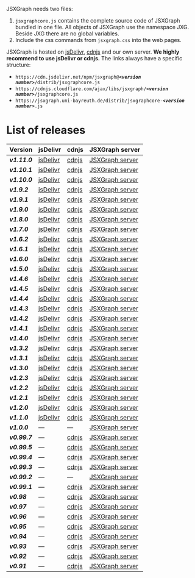 JSXGraph needs two files:

1. `jsxgraphcore.js` contains the complete source code of JSXGraph bundled in one file. All objects of JSXGraph use the namespace JXG. Beside JXG there are no global variables.
2. Include the css commands from `jsxgraph.css` into the web pages.

JSXGraph is hosted on [jsDelivr](https://jsdelivr.com), [cdnjs](https://cdnjs.cloudflare.com/) and our own server. **We highly recommend to use jsDelivr or cdnjs.** The links always have a specific structure:

- `https://cdn.jsdelivr.net/npm/jsxgraph@`***`<version number>`***`/distrib/jsxgraphcore.js`
- `https://cdnjs.cloudflare.com/ajax/libs/jsxgraph/`***`<version number>`***`/jsxgraphcore.js`
- `https://jsxgraph.uni-bayreuth.de/distrib/jsxgraphcore-`***`<version number>`***`.js`

# List of releases

[//]: # (Header row of table will not be shown)

| Version       | jsDelivr                                                                         | cdnjs                                                                           | JSXGraph server                                                                    |
|---------------|----------------------------------------------------------------------------------|---------------------------------------------------------------------------------|------------------------------------------------------------------------------------|
| ***v1.11.0*** | [jsDelivr](https://cdn.jsdelivr.net/npm/jsxgraph@1.11.0/distrib/jsxgraphcore.js) | [cdnjs](https://cdnjs.cloudflare.com/ajax/libs/jsxgraph/1.11.0/jsxgraphcore.js) | [JSXGraph server](https://jsxgraph.uni-bayreuth.de/distrib/jsxgraphcore-1.11.0.js) |
| ***v1.10.1*** | [jsDelivr](https://cdn.jsdelivr.net/npm/jsxgraph@1.10.1/distrib/jsxgraphcore.js) | [cdnjs](https://cdnjs.cloudflare.com/ajax/libs/jsxgraph/1.10.1/jsxgraphcore.js) | [JSXGraph server](https://jsxgraph.uni-bayreuth.de/distrib/jsxgraphcore-1.10.1.js) |
| ***v1.10.0*** | [jsDelivr](https://cdn.jsdelivr.net/npm/jsxgraph@1.10.0/distrib/jsxgraphcore.js) | [cdnjs](https://cdnjs.cloudflare.com/ajax/libs/jsxgraph/1.10.0/jsxgraphcore.js) | [JSXGraph server](https://jsxgraph.uni-bayreuth.de/distrib/jsxgraphcore-1.10.0.js) |
| ***v1.9.2***  | [jsDelivr](https://cdn.jsdelivr.net/npm/jsxgraph@1.9.2/distrib/jsxgraphcore.js)  | [cdnjs](https://cdnjs.cloudflare.com/ajax/libs/jsxgraph/1.9.2/jsxgraphcore.js)  | [JSXGraph server](https://jsxgraph.uni-bayreuth.de/distrib/jsxgraphcore-1.9.2.js)  |
| ***v1.9.1***  | [jsDelivr](https://cdn.jsdelivr.net/npm/jsxgraph@1.9.1/distrib/jsxgraphcore.js)  | [cdnjs](https://cdnjs.cloudflare.com/ajax/libs/jsxgraph/1.9.1/jsxgraphcore.js)  | [JSXGraph server](https://jsxgraph.uni-bayreuth.de/distrib/jsxgraphcore-1.9.1.js)  |
| ***v1.9.0***  | [jsDelivr](https://cdn.jsdelivr.net/npm/jsxgraph@1.9.0/distrib/jsxgraphcore.js)  | [cdnjs](https://cdnjs.cloudflare.com/ajax/libs/jsxgraph/1.9.0/jsxgraphcore.js)  | [JSXGraph server](https://jsxgraph.uni-bayreuth.de/distrib/jsxgraphcore-1.9.0.js)  |
| ***v1.8.0***  | [jsDelivr](https://cdn.jsdelivr.net/npm/jsxgraph@1.8.0/distrib/jsxgraphcore.js)  | [cdnjs](https://cdnjs.cloudflare.com/ajax/libs/jsxgraph/1.8.0/jsxgraphcore.js)  | [JSXGraph server](https://jsxgraph.uni-bayreuth.de/distrib/jsxgraphcore-1.8.0.js)  |
| ***v1.7.0***  | [jsDelivr](https://cdn.jsdelivr.net/npm/jsxgraph@1.7.0/distrib/jsxgraphcore.js)  | [cdnjs](https://cdnjs.cloudflare.com/ajax/libs/jsxgraph/1.7.0/jsxgraphcore.js)  | [JSXGraph server](https://jsxgraph.uni-bayreuth.de/distrib/jsxgraphcore-1.7.0.js)  |
| ***v1.6.2***  | [jsDelivr](https://cdn.jsdelivr.net/npm/jsxgraph@1.6.2/distrib/jsxgraphcore.js)  | [cdnjs](https://cdnjs.cloudflare.com/ajax/libs/jsxgraph/1.6.2/jsxgraphcore.js)  | [JSXGraph server](https://jsxgraph.uni-bayreuth.de/distrib/jsxgraphcore-1.6.2.js)  |
| ***v1.6.1***  | [jsDelivr](https://cdn.jsdelivr.net/npm/jsxgraph@1.6.1/distrib/jsxgraphcore.js)  | [cdnjs](https://cdnjs.cloudflare.com/ajax/libs/jsxgraph/1.6.1/jsxgraphcore.js)  | [JSXGraph server](https://jsxgraph.uni-bayreuth.de/distrib/jsxgraphcore-1.6.1.js)  |
| ***v1.6.0***  | [jsDelivr](https://cdn.jsdelivr.net/npm/jsxgraph@1.6.0/distrib/jsxgraphcore.js)  | [cdnjs](https://cdnjs.cloudflare.com/ajax/libs/jsxgraph/1.6.0/jsxgraphcore.js)  | [JSXGraph server](https://jsxgraph.uni-bayreuth.de/distrib/jsxgraphcore-1.6.0.js)  |
| ***v1.5.0***  | [jsDelivr](https://cdn.jsdelivr.net/npm/jsxgraph@1.5.0/distrib/jsxgraphcore.js)  | [cdnjs](https://cdnjs.cloudflare.com/ajax/libs/jsxgraph/1.5.0/jsxgraphcore.js)  | [JSXGraph server](https://jsxgraph.uni-bayreuth.de/distrib/jsxgraphcore-1.5.0.js)  |
| ***v1.4.6***  | [jsDelivr](https://cdn.jsdelivr.net/npm/jsxgraph@1.4.6/distrib/jsxgraphcore.js)  | [cdnjs](https://cdnjs.cloudflare.com/ajax/libs/jsxgraph/1.4.6/jsxgraphcore.js)  | [JSXGraph server](https://jsxgraph.uni-bayreuth.de/distrib/jsxgraphcore-1.4.6.js)  |
| ***v1.4.5***  | [jsDelivr](https://cdn.jsdelivr.net/npm/jsxgraph@1.4.5/distrib/jsxgraphcore.js)  | [cdnjs](https://cdnjs.cloudflare.com/ajax/libs/jsxgraph/1.4.5/jsxgraphcore.js)  | [JSXGraph server](https://jsxgraph.uni-bayreuth.de/distrib/jsxgraphcore-1.4.5.js)  |
| ***v1.4.4***  | [jsDelivr](https://cdn.jsdelivr.net/npm/jsxgraph@1.4.4/distrib/jsxgraphcore.js)  | [cdnjs](https://cdnjs.cloudflare.com/ajax/libs/jsxgraph/1.4.4/jsxgraphcore.js)  | [JSXGraph server](https://jsxgraph.uni-bayreuth.de/distrib/jsxgraphcore-1.4.4.js)  |
| ***v1.4.3***  | [jsDelivr](https://cdn.jsdelivr.net/npm/jsxgraph@1.4.3/distrib/jsxgraphcore.js)  | [cdnjs](https://cdnjs.cloudflare.com/ajax/libs/jsxgraph/1.4.3/jsxgraphcore.js)  | [JSXGraph server](https://jsxgraph.uni-bayreuth.de/distrib/jsxgraphcore-1.4.3.js)  |
| ***v1.4.2***  | [jsDelivr](https://cdn.jsdelivr.net/npm/jsxgraph@1.4.2/distrib/jsxgraphcore.js)  | [cdnjs](https://cdnjs.cloudflare.com/ajax/libs/jsxgraph/1.4.2/jsxgraphcore.js)  | [JSXGraph server](https://jsxgraph.uni-bayreuth.de/distrib/jsxgraphcore-1.4.2.js)  |
| ***v1.4.1***  | [jsDelivr](https://cdn.jsdelivr.net/npm/jsxgraph@1.4.1/distrib/jsxgraphcore.js)  | [cdnjs](https://cdnjs.cloudflare.com/ajax/libs/jsxgraph/1.4.1/jsxgraphcore.js)  | [JSXGraph server](https://jsxgraph.uni-bayreuth.de/distrib/jsxgraphcore-1.4.1.js)  |
| ***v1.4.0***  | [jsDelivr](https://cdn.jsdelivr.net/npm/jsxgraph@1.4.0/distrib/jsxgraphcore.js)  | [cdnjs](https://cdnjs.cloudflare.com/ajax/libs/jsxgraph/1.4.0/jsxgraphcore.js)  | [JSXGraph server](https://jsxgraph.uni-bayreuth.de/distrib/jsxgraphcore-1.4.0.js)  |
| ***v1.3.2***  | [jsDelivr](https://cdn.jsdelivr.net/npm/jsxgraph@1.3.2/distrib/jsxgraphcore.js)  | [cdnjs](https://cdnjs.cloudflare.com/ajax/libs/jsxgraph/1.3.2/jsxgraphcore.js)  | [JSXGraph server](https://jsxgraph.uni-bayreuth.de/distrib/jsxgraphcore-1.3.2.js)  |
| ***v1.3.1***  | [jsDelivr](https://cdn.jsdelivr.net/npm/jsxgraph@1.3.1/distrib/jsxgraphcore.js)  | [cdnjs](https://cdnjs.cloudflare.com/ajax/libs/jsxgraph/1.3.1/jsxgraphcore.js)  | [JSXGraph server](https://jsxgraph.uni-bayreuth.de/distrib/jsxgraphcore-1.3.1.js)  |
| ***v1.3.0***  | [jsDelivr](https://cdn.jsdelivr.net/npm/jsxgraph@1.3.0/distrib/jsxgraphcore.js)  | [cdnjs](https://cdnjs.cloudflare.com/ajax/libs/jsxgraph/1.3.0/jsxgraphcore.js)  | [JSXGraph server](https://jsxgraph.uni-bayreuth.de/distrib/jsxgraphcore-1.3.0.js)  |
| ***v1.2.3***  | [jsDelivr](https://cdn.jsdelivr.net/npm/jsxgraph@1.2.3/distrib/jsxgraphcore.js)  | [cdnjs](https://cdnjs.cloudflare.com/ajax/libs/jsxgraph/1.2.3/jsxgraphcore.js)  | [JSXGraph server](https://jsxgraph.uni-bayreuth.de/distrib/jsxgraphcore-1.2.3.js)  |
| ***v1.2.2***  | [jsDelivr](https://cdn.jsdelivr.net/npm/jsxgraph@1.2.2/distrib/jsxgraphcore.js)  | [cdnjs](https://cdnjs.cloudflare.com/ajax/libs/jsxgraph/1.2.2/jsxgraphcore.js)  | [JSXGraph server](https://jsxgraph.uni-bayreuth.de/distrib/jsxgraphcore-1.2.2.js)  |
| ***v1.2.1***  | [jsDelivr](https://cdn.jsdelivr.net/npm/jsxgraph@1.2.1/distrib/jsxgraphcore.js)  | [cdnjs](https://cdnjs.cloudflare.com/ajax/libs/jsxgraph/1.2.1/jsxgraphcore.js)  | [JSXGraph server](https://jsxgraph.uni-bayreuth.de/distrib/jsxgraphcore-1.2.1.js)  |
| ***v1.2.0***  | [jsDelivr](https://cdn.jsdelivr.net/npm/jsxgraph@1.2.0/distrib/jsxgraphcore.js)  | [cdnjs](https://cdnjs.cloudflare.com/ajax/libs/jsxgraph/1.2.0/jsxgraphcore.js)  | [JSXGraph server](https://jsxgraph.uni-bayreuth.de/distrib/jsxgraphcore-1.2.0.js)  |
| ***v1.1.0***  | [jsDelivr](https://cdn.jsdelivr.net/npm/jsxgraph@1.1.0/distrib/jsxgraphcore.js)  | [cdnjs](https://cdnjs.cloudflare.com/ajax/libs/jsxgraph/1.1.0/jsxgraphcore.js)  | [JSXGraph server](https://jsxgraph.uni-bayreuth.de/distrib/jsxgraphcore-1.1.0.js)  |
| ***v1.0.0***  | —                                                                                | —                                                                               | [JSXGraph server](http://jsxgraph.uni-bayreuth.de/distrib/jsxgraphcore-1.00.0.js)  |
| ***v0.99.7*** | —                                                                                | [cdnjs](http://cdnjs.cloudflare.com/ajax/libs/jsxgraph/0.99.7/jsxgraphcore.js)  | [JSXGraph server](http://jsxgraph.uni-bayreuth.de/distrib/jsxgraphcore-0.99.7.js)  |
| ***v0.99.5*** | —                                                                                | [cdnjs](http://cdnjs.cloudflare.com/ajax/libs/jsxgraph/0.99.5/jsxgraphcore.js)  | [JSXGraph server](http://jsxgraph.uni-bayreuth.de/distrib/jsxgraphcore-0.99.5.js)  |
| ***v0.99.4*** | —                                                                                | [cdnjs](http://cdnjs.cloudflare.com/ajax/libs/jsxgraph/0.99.4/jsxgraphcore.js)  | [JSXGraph server](http://jsxgraph.uni-bayreuth.de/distrib/jsxgraphcore-0.99.4.js)  |
| ***v0.99.3*** | —                                                                                | [cdnjs](http://cdnjs.cloudflare.com/ajax/libs/jsxgraph/0.99.3/jsxgraphcore.js)  | [JSXGraph server](http://jsxgraph.uni-bayreuth.de/distrib/jsxgraphcore-0.99.3.js)  |
| ***v0.99.2*** | —                                                                                | —                                                                               | [JSXGraph server](http://jsxgraph.uni-bayreuth.de/distrib/jsxgraphcore-0.99.2.js)  |
| ***v0.99.1*** | —                                                                                | [cdnjs](http://cdnjs.cloudflare.com/ajax/libs/jsxgraph/0.99.1/jsxgraphcore.js)  | [JSXGraph server](http://jsxgraph.uni-bayreuth.de/distrib/jsxgraphcore-0.99.1.js)  |
| ***v0.98***   | —                                                                                | [cdnjs](http://cdnjs.cloudflare.com/ajax/libs/jsxgraph/0.98/jsxgraphcore.js)    | [JSXGraph server](http://jsxgraph.uni-bayreuth.de/distrib/jsxgraphcore-0.98.js)    |
| ***v0.97***   | —                                                                                | [cdnjs](http://cdnjs.cloudflare.com/ajax/libs/jsxgraph/0.97/jsxgraphcore.js)    | [JSXGraph server](http://jsxgraph.uni-bayreuth.de/distrib/jsxgraphcore-0.97.js)    |
| ***v0.96***   | —                                                                                | [cdnjs](http://cdnjs.cloudflare.com/ajax/libs/jsxgraph/0.96/jsxgraphcore.js)    | [JSXGraph server](http://jsxgraph.uni-bayreuth.de/distrib/jsxgraphcore-0.96.js)    |
| ***v0.95***   | —                                                                                | [cdnjs](http://cdnjs.cloudflare.com/ajax/libs/jsxgraph/0.95/jsxgraphcore.js)    | [JSXGraph server](http://jsxgraph.uni-bayreuth.de/distrib/jsxgraphcore-0.95.js)    |
| ***v0.94***   | —                                                                                | [cdnjs](http://cdnjs.cloudflare.com/ajax/libs/jsxgraph/0.94/jsxgraphcore.js)    | [JSXGraph server](http://jsxgraph.uni-bayreuth.de/distrib/jsxgraphcore-0.94.js)    |
| ***v0.93***   | —                                                                                | [cdnjs](http://cdnjs.cloudflare.com/ajax/libs/jsxgraph/0.93/jsxgraphcore.js)    | [JSXGraph server](http://jsxgraph.uni-bayreuth.de/distrib/jsxgraphcore-0.93.js)    |
| ***v0.92***   | —                                                                                | [cdnjs](http://cdnjs.cloudflare.com/ajax/libs/jsxgraph/0.92/jsxgraphcore.js)    | [JSXGraph server](http://jsxgraph.uni-bayreuth.de/distrib/jsxgraphcore-0.92.js)    |
| ***v0.91***   | —                                                                                | [cdnjs](http://cdnjs.cloudflare.com/ajax/libs/jsxgraph/0.91/jsxgraphcore.js)    | [JSXGraph server](http://jsxgraph.uni-bayreuth.de/distrib/jsxgraphcore-0.91.js)    |

<!-- ## From CDN
Available previous JSXGraph versions hosted on https://jsdelivr.com are:

<a href="https://cdn.jsdelivr.net/npm/jsxgraph@1.11.0/distrib/jsxgraphcore.js" >v1.11.0</a>
<a href="https://cdn.jsdelivr.net/npm/jsxgraph@1.10.1/distrib/jsxgraphcore.js" >v1.10.1</a>
<a href="https://cdn.jsdelivr.net/npm/jsxgraph@1.10.0/distrib/jsxgraphcore.js" >v1.10.0</a>
<a href="https://cdn.jsdelivr.net/npm/jsxgraph@1.9.2/distrib/jsxgraphcore.js" >v1.9.2</a>
<a href="https://cdn.jsdelivr.net/npm/jsxgraph@1.9.1/distrib/jsxgraphcore.js" >v1.9.1</a>
<a href="https://cdn.jsdelivr.net/npm/jsxgraph@1.9.0/distrib/jsxgraphcore.js" >v1.9.0</a>
<a href="https://cdn.jsdelivr.net/npm/jsxgraph@1.8.0/distrib/jsxgraphcore.js" >v1.8.0</a>
<a href="https://cdn.jsdelivr.net/npm/jsxgraph@1.7.0/distrib/jsxgraphcore.js" >v1.7.0</a>
<a href="https://cdn.jsdelivr.net/npm/jsxgraph@1.6.2/distrib/jsxgraphcore.js" >v1.6.2</a>
<a href="https://cdn.jsdelivr.net/npm/jsxgraph@1.6.1/distrib/jsxgraphcore.js" >v1.6.1</a>
<a href="https://cdn.jsdelivr.net/npm/jsxgraph@1.6.0/distrib/jsxgraphcore.js" >v1.6.0</a>
<a href="https://cdn.jsdelivr.net/npm/jsxgraph@1.5.0/distrib/jsxgraphcore.js" >v1.5.0</a>
<a href="https://cdn.jsdelivr.net/npm/jsxgraph@1.4.6/distrib/jsxgraphcore.js" >v1.4.6</a>
<a href="https://cdn.jsdelivr.net/npm/jsxgraph@1.4.5/distrib/jsxgraphcore.js" >v1.4.5</a>
<a href="https://cdn.jsdelivr.net/npm/jsxgraph@1.4.4/distrib/jsxgraphcore.js" >v1.4.4</a>
<a href="https://cdn.jsdelivr.net/npm/jsxgraph@1.4.3/distrib/jsxgraphcore.js" >v1.4.3</a>
<a href="https://cdn.jsdelivr.net/npm/jsxgraph@1.4.2/distrib/jsxgraphcore.js" >v1.4.2</a>
<a href="https://cdn.jsdelivr.net/npm/jsxgraph@1.4.1/distrib/jsxgraphcore.js" >v1.4.1</a>
<a href="https://cdn.jsdelivr.net/npm/jsxgraph@1.4.0/distrib/jsxgraphcore.js" >v1.4.0</a>
<a href="https://cdn.jsdelivr.net/npm/jsxgraph@1.3.2/distrib/jsxgraphcore.js" >v1.3.2</a>
<a href="https://cdn.jsdelivr.net/npm/jsxgraph@1.3.1/distrib/jsxgraphcore.js" >v1.3.1</a>
<a href="https://cdn.jsdelivr.net/npm/jsxgraph@1.3.0/distrib/jsxgraphcore.js" >v1.3.0</a>
<a href="https://cdn.jsdelivr.net/npm/jsxgraph@1.2.3/distrib/jsxgraphcore.js" >v1.2.3</a>
<a href="https://cdn.jsdelivr.net/npm/jsxgraph@1.2.2/distrib/jsxgraphcore.js" >v1.2.2</a>
<a href="https://cdn.jsdelivr.net/npm/jsxgraph@1.2.1/distrib/jsxgraphcore.js" >v1.2.1</a>
<a href="https://cdn.jsdelivr.net/npm/jsxgraph@1.2.0/distrib/jsxgraphcore.js" >v1.2.0</a>
<a href="https://cdn.jsdelivr.net/npm/jsxgraph@1.1.0/distrib/jsxgraphcore.js" >v1.1.0</a>

## Available previous JSXGraph versions hosted on cdnjs are:

<a href="https://cdnjs.cloudflare.com/ajax/libs/jsxgraph/1.11.0/jsxgraphcore.js" >v1.11.0</a>
<a href="https://cdnjs.cloudflare.com/ajax/libs/jsxgraph/1.10.1/jsxgraphcore.js" >v1.10.1</a>
<a href="https://cdnjs.cloudflare.com/ajax/libs/jsxgraph/1.10.0/jsxgraphcore.js" >v1.10.0</a>
<a href="https://cdnjs.cloudflare.com/ajax/libs/jsxgraph/1.9.2/jsxgraphcore.js" >v1.9.2</a>
<a href="https://cdnjs.cloudflare.com/ajax/libs/jsxgraph/1.9.1/jsxgraphcore.js" >v1.9.1</a>
<a href="https://cdnjs.cloudflare.com/ajax/libs/jsxgraph/1.9.0/jsxgraphcore.js" >v1.9.0</a>
<a href="https://cdnjs.cloudflare.com/ajax/libs/jsxgraph/1.8.0/jsxgraphcore.js" >v1.8.0</a>
<a href="https://cdnjs.cloudflare.com/ajax/libs/jsxgraph/1.7.0/jsxgraphcore.js" >v1.7.0</a>
<a href="https://cdnjs.cloudflare.com/ajax/libs/jsxgraph/1.6.2/jsxgraphcore.js" >v1.6.2</a>
<a href="https://cdnjs.cloudflare.com/ajax/libs/jsxgraph/1.6.1/jsxgraphcore.js" >v1.6.1</a>
<a href="https://cdnjs.cloudflare.com/ajax/libs/jsxgraph/1.6.0/jsxgraphcore.js" >v1.6.0</a>
<a href="https://cdnjs.cloudflare.com/ajax/libs/jsxgraph/1.5.0/jsxgraphcore.js" >v1.5.0</a>
<a href="https://cdnjs.cloudflare.com/ajax/libs/jsxgraph/1.4.6/jsxgraphcore.js" >v1.4.6</a>
<a href="https://cdnjs.cloudflare.com/ajax/libs/jsxgraph/1.4.5/jsxgraphcore.js" >v1.4.5</a>
<a href="https://cdnjs.cloudflare.com/ajax/libs/jsxgraph/1.4.4/jsxgraphcore.js" >v1.4.4</a>
<a href="https://cdnjs.cloudflare.com/ajax/libs/jsxgraph/1.4.3/jsxgraphcore.js" >v1.4.3</a>
<a href="https://cdnjs.cloudflare.com/ajax/libs/jsxgraph/1.4.2/jsxgraphcore.js" >v1.4.2</a>
<a href="https://cdnjs.cloudflare.com/ajax/libs/jsxgraph/1.4.1/jsxgraphcore.js" >v1.4.1</a>
<a href="https://cdnjs.cloudflare.com/ajax/libs/jsxgraph/1.4.0/jsxgraphcore.js" >v1.4.0</a>
<a href="https://cdnjs.cloudflare.com/ajax/libs/jsxgraph/1.3.2/jsxgraphcore.js" >v1.3.2</a>
<a href="https://cdnjs.cloudflare.com/ajax/libs/jsxgraph/1.3.1/jsxgraphcore.js" >v1.3.1</a>
<a href="https://cdnjs.cloudflare.com/ajax/libs/jsxgraph/1.3.0/jsxgraphcore.js" >v1.3.0</a>
<a href="https://cdnjs.cloudflare.com/ajax/libs/jsxgraph/1.2.3/jsxgraphcore.js" >v1.2.3</a>
<a href="https://cdnjs.cloudflare.com/ajax/libs/jsxgraph/1.2.2/jsxgraphcore.js" >v1.2.2</a>
<a href="https://cdnjs.cloudflare.com/ajax/libs/jsxgraph/1.2.1/jsxgraphcore.js" >v1.2.1</a>
<a href="https://cdnjs.cloudflare.com/ajax/libs/jsxgraph/1.2.0/jsxgraphcore.js" >v1.2.0</a>
<a href="https://cdnjs.cloudflare.com/ajax/libs/jsxgraph/1.1.0/jsxgraphcore.js" >v1.1.0</a>
<a href="http://cdnjs.cloudflare.com/ajax/libs/jsxgraph/0.99.7/jsxgraphcore.js" >v0.99.7</a>
<a href="http://cdnjs.cloudflare.com/ajax/libs/jsxgraph/0.99.5/jsxgraphcore.js" >v0.99.5</a>
<a href="http://cdnjs.cloudflare.com/ajax/libs/jsxgraph/0.99.4/jsxgraphcore.js" >v0.99.4</a>
<a href="http://cdnjs.cloudflare.com/ajax/libs/jsxgraph/0.99.3/jsxgraphcore.js" >v0.99.3</a>
<a href="http://cdnjs.cloudflare.com/ajax/libs/jsxgraph/0.99.1/jsxgraphcore.js" >v0.99.1</a>
<a href="http://cdnjs.cloudflare.com/ajax/libs/jsxgraph/0.98/jsxgraphcore.js" >v0.98</a>
<a href="http://cdnjs.cloudflare.com/ajax/libs/jsxgraph/0.97/jsxgraphcore.js" >v0.97</a>
<a href="http://cdnjs.cloudflare.com/ajax/libs/jsxgraph/0.96/jsxgraphcore.js" >v0.96</a>
<a href="http://cdnjs.cloudflare.com/ajax/libs/jsxgraph/0.95/jsxgraphcore.js" >v0.95</a>
<a href="http://cdnjs.cloudflare.com/ajax/libs/jsxgraph/0.94/jsxgraphcore.js" >v0.94</a>
<a href="http://cdnjs.cloudflare.com/ajax/libs/jsxgraph/0.93/jsxgraphcore.js" >v0.93</a>
<a href="http://cdnjs.cloudflare.com/ajax/libs/jsxgraph/0.92/jsxgraphcore.js" >v0.92</a>
<a href="http://cdnjs.cloudflare.com/ajax/libs/jsxgraph/0.91/jsxgraphcore.js" >v0.91</a>

## From JSXGraph site

<a href="https://jsxgraph.uni-bayreuth.de/distrib/jsxgraphcore-1.11.0.js" >JSXGraph v1.11.0</a>
<a href="https://jsxgraph.uni-bayreuth.de/distrib/jsxgraphcore-1.10.1.js" >v1.10.1</a>
<a href="https://jsxgraph.uni-bayreuth.de/distrib/jsxgraphcore-1.10.0.js" >v1.10.0</a>
<a href="https://jsxgraph.uni-bayreuth.de/distrib/jsxgraphcore-1.9.2.js" >v1.9.2</a>
<a href="https://jsxgraph.uni-bayreuth.de/distrib/jsxgraphcore-1.9.1.js" >v1.9.1</a>
<a href="https://jsxgraph.uni-bayreuth.de/distrib/jsxgraphcore-1.9.0.js" >v1.9.0</a>
<a href="https://jsxgraph.uni-bayreuth.de/distrib/jsxgraphcore-1.8.0.js" >v1.8.0</a>
<a href="https://jsxgraph.uni-bayreuth.de/distrib/jsxgraphcore-1.7.0.js" >v1.7.0</a>
<a href="https://jsxgraph.uni-bayreuth.de/distrib/jsxgraphcore-1.6.2.js" >v1.6.2</a>
<a href="https://jsxgraph.uni-bayreuth.de/distrib/jsxgraphcore-1.6.1.js" >v1.6.1</a>
<a href="https://jsxgraph.uni-bayreuth.de/distrib/jsxgraphcore-1.6.0.js" >v1.6.0</a>
<a href="https://jsxgraph.uni-bayreuth.de/distrib/jsxgraphcore-1.5.0.js" >v1.5.0</a>
<a href="https://jsxgraph.uni-bayreuth.de/distrib/jsxgraphcore-1.4.6.js" >v1.4.5</a>
<a href="https://jsxgraph.uni-bayreuth.de/distrib/jsxgraphcore-1.4.5.js" >v1.4.5</a>
<a href="https://jsxgraph.uni-bayreuth.de/distrib/jsxgraphcore-1.4.4.js" >v1.4.4</a>
<a href="https://jsxgraph.uni-bayreuth.de/distrib/jsxgraphcore-1.4.3.js" >v1.4.3</a>
<a href="https://jsxgraph.uni-bayreuth.de/distrib/jsxgraphcore-1.4.2.js" >v1.4.2</a>
<a href="https://jsxgraph.uni-bayreuth.de/distrib/jsxgraphcore-1.4.1.js" >v1.4.1</a>
<a href="https://jsxgraph.uni-bayreuth.de/distrib/jsxgraphcore-1.4.0.js" >v1.4.0</a>
<a href="https://jsxgraph.uni-bayreuth.de/distrib/jsxgraphcore-1.3.2.js" >v1.3.2</a>
<a href="https://jsxgraph.uni-bayreuth.de/distrib/jsxgraphcore-1.3.1.js" >v1.3.1</a>
<a href="https://jsxgraph.uni-bayreuth.de/distrib/jsxgraphcore-1.3.0.js" >v1.3.0</a>
<a href="https://jsxgraph.uni-bayreuth.de/distrib/jsxgraphcore-1.2.3.js" >v1.2.3</a>
<a href="https://jsxgraph.uni-bayreuth.de/distrib/jsxgraphcore-1.2.2.js" >v1.2.2</a>
<a href="https://jsxgraph.uni-bayreuth.de/distrib/jsxgraphcore-1.2.1.js" >v1.2.1</a>
<a href="https://jsxgraph.uni-bayreuth.de/distrib/jsxgraphcore-1.2.0.js" >v1.2.0</a>
<a href="https://jsxgraph.uni-bayreuth.de/distrib/jsxgraphcore-1.1.0.js" >v1.1.0</a>
<a href="http://jsxgraph.uni-bayreuth.de/distrib/jsxgraphcore-1.00.0.js" >v1.0.0</a>
<a href="http://jsxgraph.uni-bayreuth.de/distrib/jsxgraphcore-0.99.7.js" >v0.99.7</a>
<a href="http://jsxgraph.uni-bayreuth.de/distrib/jsxgraphcore-0.99.5.js" >v0.99.5</a>
<a href="http://jsxgraph.uni-bayreuth.de/distrib/jsxgraphcore-0.99.4.js" >v0.99.4</a>
<a href="http://jsxgraph.uni-bayreuth.de/distrib/jsxgraphcore-0.99.3.js" >v0.99.3</a>
<a href="http://jsxgraph.uni-bayreuth.de/distrib/jsxgraphcore-0.99.2.js" >v0.99.2</a>
<a href="http://jsxgraph.uni-bayreuth.de/distrib/jsxgraphcore-0.99.1.js" >v0.99.1</a>
<a href="http://jsxgraph.uni-bayreuth.de/distrib/jsxgraphcore-0.98.js" >v0.98</a>
<a href="http://jsxgraph.uni-bayreuth.de/distrib/jsxgraphcore-0.97.js" >v0.97</a>
<a href="http://jsxgraph.uni-bayreuth.de/distrib/jsxgraphcore-0.96.js" >v0.96</a>
<a href="http://jsxgraph.uni-bayreuth.de/distrib/jsxgraphcore-0.95.js" >v0.95</a>
<a href="http://jsxgraph.uni-bayreuth.de/distrib/jsxgraphcore-0.94.js" >v0.94</a>
<a href="http://jsxgraph.uni-bayreuth.de/distrib/jsxgraphcore-0.93.js" >v0.93</a>
<a href="http://jsxgraph.uni-bayreuth.de/distrib/jsxgraphcore-0.92.js" >v0.92</a>
<a href="http://jsxgraph.uni-bayreuth.de/distrib/jsxgraphcore-0.91.js" >v0.91</a>
<a href="http://jsxgraph.uni-bayreuth.de/distrib/jsxgraphcore-0.90.js" >v0.90</a>
<a href="http://jsxgraph.uni-bayreuth.de/distrib/jsxgraphcore-0.82.js" >v0.82</a> -->